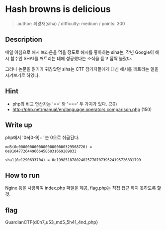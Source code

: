 # Hash browns is delicious

> author: 최경재(siha) / difficulty: medium / points: 300

## Description

매일 아침으로 해시 브라운을 먹을 정도로 해시를 좋아하는 siha는, 작년 Google이 해시 함수인 SHA1를 깨트리는 데에 성공했다는 소식을 듣고 깜짝 놀랐다.

그러나 논문을 읽기가 귀찮았던 siha는 CTF 참가자들에게 대신 해시를 깨트리는 일을 시켜보기로 하였다.


## Hint
- php의 비교 연산자는 '==' 와 '===' 두 가지가 있다. (30)
- http://php.net/manual/en/language.operators.comparison.php (150)

## Write up

php에서 '0e[0-9]+' 는 0으로 취급된다.

```
md5(0e000000000000000000000329568726) = 0e910477264496664586831669209832

sha1(0e1290633704) = 0e19985187802402577070739524195726831799
```

## How to run

Nginx 등을 사용하여 index.php 파일을 제공, flag.php는 직접 접근 하지 못하도록 할 것.

## flag

GuardianCTF{d0n7_u53_md5_5h41_4nd_php}
